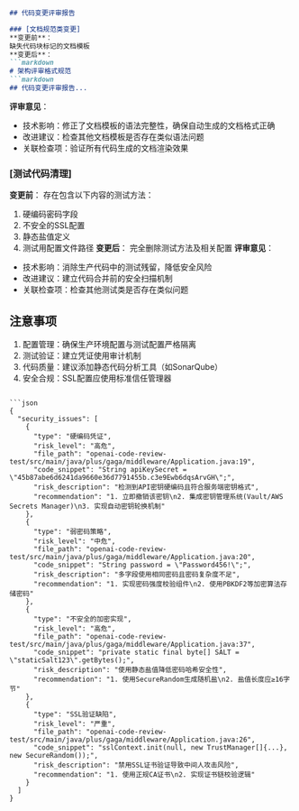```markdown
## 代码变更评审报告

### [文档规范类变更]
**变更前**：
缺失代码块标记的文档模板
**变更后**：
```markdown
# 架构评审格式规范
```markdown
## 代码变更评审报告...
```
**评审意见**：
- 技术影响：修正了文档模板的语法完整性，确保自动生成的文档格式正确
- 改进建议：检查其他文档模板是否存在类似语法问题
- 关联检查项：验证所有代码生成的文档渲染效果

### [测试代码清理]
**变更前**：
存在包含以下内容的测试方法：
1. 硬编码密码字段
2. 不安全的SSL配置
3. 静态盐值定义
4. 测试用配置文件路径
**变更后**：
完全删除测试方法及相关配置
**评审意见**：
- 技术影响：消除生产代码中的测试残留，降低安全风险
- 改进建议：建立代码合并前的安全扫描机制
- 关联检查项：检查其他测试类是否存在类似问题

## 注意事项
1. 配置管理：确保生产环境配置与测试配置严格隔离
2. 测试验证：建立凭证使用审计机制
3. 代码质量：建议添加静态代码分析工具（如SonarQube）
4. 安全合规：SSL配置应使用标准信任管理器
```

```json
{
  "security_issues": [
    {
      "type": "硬编码凭证",
      "risk_level": "高危",
      "file_path": "openai-code-review-test/src/main/java/plus/gaga/middleware/Application.java:19",
      "code_snippet": "String apiKeySecret = \"45b87abe6d6241da9660e36d7791455b.c3e9Ewb6dqsArvGH\";",
      "risk_description": "检测到API密钥硬编码且符合服务端密钥格式",
      "recommendation": "1. 立即撤销该密钥\n2. 集成密钥管理系统(Vault/AWS Secrets Manager)\n3. 实现自动密钥轮换机制"
    },
    {
      "type": "弱密码策略",
      "risk_level": "中危",
      "file_path": "openai-code-review-test/src/main/java/plus/gaga/middleware/Application.java:20",
      "code_snippet": "String password = \"Password456!\";",
      "risk_description": "多字段使用相同密码且密码复杂度不足",
      "recommendation": "1. 实现密码强度校验组件\n2. 使用PBKDF2等加密算法存储密码"
    },
    {
      "type": "不安全的加密实现",
      "risk_level": "高危",
      "file_path": "openai-code-review-test/src/main/java/plus/gaga/middleware/Application.java:37",
      "code_snippet": "private static final byte[] SALT = \"staticSalt123\".getBytes();",
      "risk_description": "使用静态盐值降低密码哈希安全性",
      "recommendation": "1. 使用SecureRandom生成随机盐\n2. 盐值长度应≥16字节"
    },
    {
      "type": "SSL验证缺陷",
      "risk_level": "严重",
      "file_path": "openai-code-review-test/src/main/java/plus/gaga/middleware/Application.java:26",
      "code_snippet": "sslContext.init(null, new TrustManager[]{...}, new SecureRandom());",
      "risk_description": "禁用SSL证书验证导致中间人攻击风险",
      "recommendation": "1. 使用正规CA证书\n2. 实现证书链校验逻辑"
    }
  ]
}
```